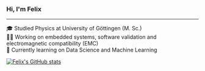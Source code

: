 ### Hi, I'm Felix

***

🎓 Studied Physics at University of Göttingen (M. Sc.)<br>
👨‍💻 Working on embedded systems, software validation and electromagnetic compatibility (EMC)<br>
💭 Currently learning on Data Science and Machine Learning<br>

[![Felix's GitHub stats](https://github-readme-stats.vercel.app/api?username=Felix-Busse)](https://github.com/anuraghazra/github-readme-stats)
